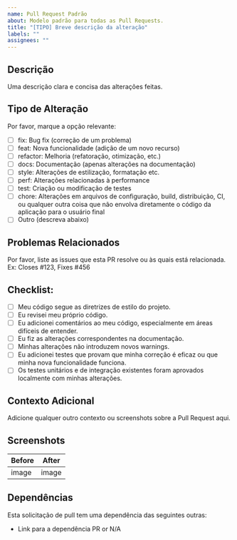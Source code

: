 ```yaml
---
name: Pull Request Padrão
about: Modelo padrão para todas as Pull Requests.
title: "[TIPO] Breve descrição da alteração"
labels: ""
assignees: ""
---
```


## Descrição

Uma descrição clara e concisa das alterações feitas.

## Tipo de Alteração

Por favor, marque a opção relevante:

- [ ] fix: Bug fix (correção de um problema)
- [ ] feat: Nova funcionalidade (adição de um novo recurso)
- [ ] refactor: Melhoria (refatoração, otimização, etc.)
- [ ] docs: Documentação (apenas alterações na documentação)
- [ ] style: Alterações de estilização, formatação etc.
- [ ] perf: Alterações relacionadas à performance
- [ ] test: Criação ou modificação de testes
- [ ] chore: Alterações em arquivos de configuração, build, distribuição, CI, ou qualquer outra coisa que não envolva diretamente o código da aplicação para o usuário final
- [ ] Outro (descreva abaixo)

## Problemas Relacionados

Por favor, liste as issues que esta PR resolve ou às quais está relacionada.
Ex: Closes #123, Fixes #456

## Checklist:

- [ ] Meu código segue as diretrizes de estilo do projeto.
- [ ] Eu revisei meu próprio código.
- [ ] Eu adicionei comentários ao meu código, especialmente em áreas difíceis de entender.
- [ ] Eu fiz as alterações correspondentes na documentação.
- [ ] Minhas alterações não introduzem novos warnings.
- [ ] Eu adicionei testes que provam que minha correção é eficaz ou que minha nova funcionalidade funciona.
- [ ] Os testes unitários e de integração existentes foram aprovados localmente com minhas alterações.

## Contexto Adicional
Adicione qualquer outro contexto ou screenshots sobre a Pull Request aqui.

## Screenshots

| Before | After |
| ------ | ----- |
| image  | image |

## Dependências
Esta solicitação de pull tem uma dependência das seguintes outras:

- Link para a dependência  PR or N/A


